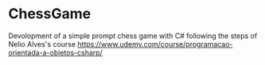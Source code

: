 # ChessGame
Devolopment of a simple prompt chess game with C# following the steps of Nelio Alves's course https://www.udemy.com/course/programacao-orientada-a-objetos-csharp/
